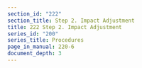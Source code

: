 ```yaml
---
section_id: "222"
section_title: Step 2. Impact Adjustment
title: 222 Step 2. Impact Adjustment
series_id: "200"
series_title: Procedures
page_in_manual: 220-6
document_depth: 3
---
```

